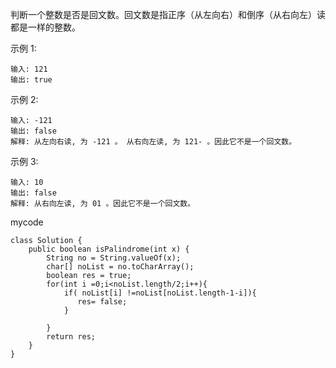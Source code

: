 判断一个整数是否是回文数。回文数是指正序（从左向右）和倒序（从右向左）读都是一样的整数。

示例 1:
```
输入: 121
输出: true
```
示例 2:
```
输入: -121
输出: false
解释: 从左向右读, 为 -121 。 从右向左读, 为 121- 。因此它不是一个回文数。
```
示例 3:
```
输入: 10
输出: false
解释: 从右向左读, 为 01 。因此它不是一个回文数。
```

mycode
```
class Solution {
    public boolean isPalindrome(int x) {
        String no = String.valueOf(x);
        char[] noList = no.toCharArray();
        boolean res = true;
        for(int i =0;i<noList.length/2;i++){
            if( noList[i] !=noList[noList.length-1-i]){
               res= false;
            }
           
        }
        return res;
    }
}
```
